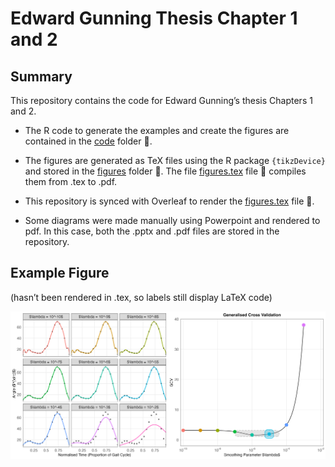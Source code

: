 Edward Gunning Thesis Chapter 1 and 2
================

## Summary

This repository contains the code for Edward Gunning’s thesis Chapters 1
and 2.

- The $\textsf{R}$ code to generate the examples and create the figures
  are contained in the [code](code) folder :open_file_folder:.

- The figures are generated as TeX files using the R package
  `{tikzDevice}` and stored in the [figures](figures) folder
  :open_file_folder:. The file [figures.tex](figures/figures.tex) file
  :page_facing_up: compiles them from .tex to .pdf.

- This repository is synced with Overleaf to render the
  [figures.tex](figures/figures.tex) file :page_facing_up:.

- Some diagrams were made manually using Powerpoint and rendered to pdf.
  In this case, both the .pptx and .pdf files are stored in the
  repository.

## Example Figure

(hasn’t been rendered in .tex, so labels still display LaTeX code)

![](figures/gcv.png)
